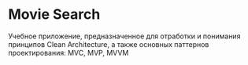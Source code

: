# Movie Search
Учебное приложение, предназначенное для отработки и понимания принципов Clean Architecture, а также основных паттернов проектирования: MVC, MVP, MVVM
